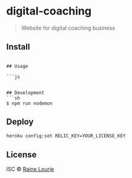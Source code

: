 # digital-coaching

> Website for digital coaching business

## Install

```

## Usage

```js


## Development
```sh
$ npm run nodemon
```

## Deploy

```sh
heroku config:set RELIC_KEY=YOUR_LICENSE_KEY
```

## License

ISC © [Raine Lourie](https://github.com/metaraine)
